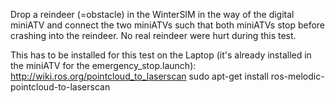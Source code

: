 Drop a reindeer (=obstacle) in the WinterSIM in the way of the digital miniATV 
and connect the two miniATVs such that both miniATVs stop before crashing into the reindeer.
No real reindeer were hurt during this test.

This has to be installed for this test on the Laptop (it's already installed in the
miniATV for the emergency_stop.launch):
http://wiki.ros.org/pointcloud_to_laserscan
sudo apt-get install ros-melodic-pointcloud-to-laserscan
